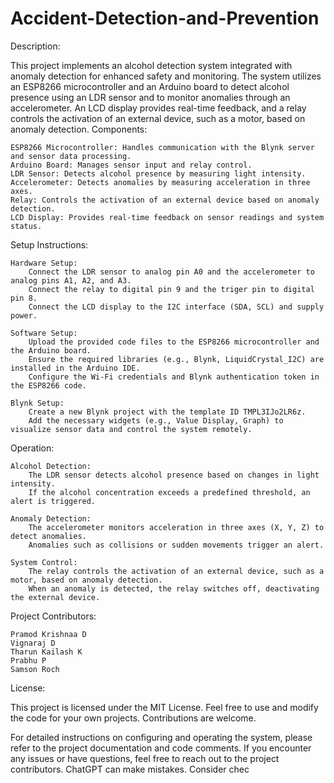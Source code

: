 # Accident-Detection-and-Prevention

Description:

This project implements an alcohol detection system integrated with anomaly detection for enhanced safety and monitoring. The system utilizes an ESP8266 microcontroller and an Arduino board to detect alcohol presence using an LDR sensor and to monitor anomalies through an accelerometer. An LCD display provides real-time feedback, and a relay controls the activation of an external device, such as a motor, based on anomaly detection.
Components:

    ESP8266 Microcontroller: Handles communication with the Blynk server and sensor data processing.
    Arduino Board: Manages sensor input and relay control.
    LDR Sensor: Detects alcohol presence by measuring light intensity.
    Accelerometer: Detects anomalies by measuring acceleration in three axes.
    Relay: Controls the activation of an external device based on anomaly detection.
    LCD Display: Provides real-time feedback on sensor readings and system status.

Setup Instructions:

    Hardware Setup:
        Connect the LDR sensor to analog pin A0 and the accelerometer to analog pins A1, A2, and A3.
        Connect the relay to digital pin 9 and the triger pin to digital pin 8.
        Connect the LCD display to the I2C interface (SDA, SCL) and supply power.

    Software Setup:
        Upload the provided code files to the ESP8266 microcontroller and the Arduino board.
        Ensure the required libraries (e.g., Blynk, LiquidCrystal_I2C) are installed in the Arduino IDE.
        Configure the Wi-Fi credentials and Blynk authentication token in the ESP8266 code.

    Blynk Setup:
        Create a new Blynk project with the template ID TMPL3IJo2LR6z.
        Add the necessary widgets (e.g., Value Display, Graph) to visualize sensor data and control the system remotely.

Operation:

    Alcohol Detection:
        The LDR sensor detects alcohol presence based on changes in light intensity.
        If the alcohol concentration exceeds a predefined threshold, an alert is triggered.

    Anomaly Detection:
        The accelerometer monitors acceleration in three axes (X, Y, Z) to detect anomalies.
        Anomalies such as collisions or sudden movements trigger an alert.

    System Control:
        The relay controls the activation of an external device, such as a motor, based on anomaly detection.
        When an anomaly is detected, the relay switches off, deactivating the external device.

Project Contributors:

    Pramod Krishnaa D
    Vignaraj D
    Tharun Kailash K
    Prabhu P
    Samson Roch

License:

This project is licensed under the MIT License. Feel free to use and modify the code for your own projects. Contributions are welcome.

For detailed instructions on configuring and operating the system, please refer to the project documentation and code comments. If you encounter any issues or have questions, feel free to reach out to the project contributors.
ChatGPT can make mistakes. Consider chec
